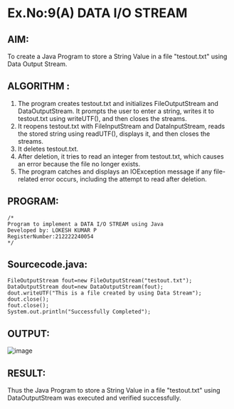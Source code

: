 # Ex.No:9(A)          DATA I/O STREAM
## AIM:
To create a Java Program to store a String Value in a file "testout.txt" using Data Output Stream.

## ALGORITHM :
1.  The program creates testout.txt and initializes FileOutputStream and DataOutputStream. It prompts the user to enter a string, writes it to testout.txt using writeUTF(), and then closes the streams.
2.	It reopens testout.txt with FileInputStream and DataInputStream, reads the stored string using readUTF(), displays it, and then closes the streams.
3.	It deletes testout.txt.
4.	After deletion, it tries to read an integer from testout.txt, which causes an error because the file no longer exists.
5.	The program catches and displays an IOException message if any file-related error occurs, including the attempt to read after deletion.


## PROGRAM:
 ```
/*
Program to implement a DATA I/O STREAM using Java
Developed by: LOKESH KUMAR P
RegisterNumber:212222240054  
*/
```

## Sourcecode.java:
```
FileOutputStream fout=new FileOutputStream("testout.txt");
DataOutputStream dout=new DataOutputStream(fout);
dout.writeUTF("This is a file created by using Data Stream");
dout.close();
fout.close();
System.out.println("Successfully Completed");
```






## OUTPUT:
![image](https://github.com/user-attachments/assets/4fc563ec-503f-4347-add8-c1c2b85e5b50)



## RESULT:
Thus the Java Program to store a String Value in a file "testout.txt" using DataOutputStream was executed and verified successfully.

